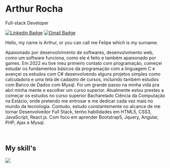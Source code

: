 # Arthur Rocha

Full-stack Developer

[![Linkedin Badge](https://img.shields.io/badge/-Arthur%20Rocha-986DFF?style=flat-square&logo=Linkedin&logoColor=white&link=https://www.linkedin.com/in/arthur-rocha-6b8b572b4/-b946131a5/)](https://www.linkedin.com/in/arthur-rocha-6b8b572b4/) 
[![Gmail Badge](https://img.shields.io/badge/-arthurrochadeveloper@gmail.com-986DFF?style=flat-square&logo=Gmail&logoColor=white&link=mailto:arthurrochadeveloper@gmail.com)](mailto:arthurrochadeveloper@gmail.com)

Hello, my name is Arthur, or you can call me Felipe which is my surname.

Apaixonado por desenvolvimento de softwares, desenvolvimento web, como um software funciona, como ele é feito e também apaixonado por games. Em 2022 eu tive meu primeiro contato com programação, começei estudar os fundamentos básicos da programação com a linguagem C e avançei os estudos com C# desenvolvendo alguns projetos simples como calculadora e uma tela de cadastro de cursos, incluindo também estudos com Banco de Dados com Mysql. Foi um grande passo na minha vida pra abri minha mente e escolher um curso superior. Atualmente estou prestes a começar os estudos no curso superior Bacharelado Ciência da Computação na Estácio, onde pretendo me entrosar e me dedicar cada vez mais no mundo da tecnologia. Contudo, estudo constantemente no alcance de me tornar Desenvolvedor Full Stack, tenho habilidades em HTML5, CSS3, JavaScript, React.js. Com foco em aprender Bootstrap5, Jquery, Angular, PHP, Ajax e Mysql.


<br />
<h2>My skill's</h2>
<p>
   <img src="https://simpleskill.icons.workers.dev/svg?i=javascript,react,html5,css3" />
</p>
<p>
 <!!--  <img src="https://api.iconify.design/skill-icons:nodejs-dark.svg" alt="" width="50" height="50"/> 
</p>

<br />
<div>
  <a href="https://github.com/arthurrochx">
</div>
